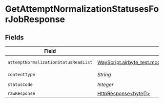 # GetAttemptNormalizationStatusesForJobResponse


## Fields

| Field                                                                                                                                | Type                                                                                                                                 | Required                                                                                                                             | Description                                                                                                                          |
| ------------------------------------------------------------------------------------------------------------------------------------ | ------------------------------------------------------------------------------------------------------------------------------------ | ------------------------------------------------------------------------------------------------------------------------------------ | ------------------------------------------------------------------------------------------------------------------------------------ |
| `attemptNormalizationStatusReadList`                                                                                                 | [WayScript.airbyte_test.models.shared.AttemptNormalizationStatusReadList](../../models/shared/AttemptNormalizationStatusReadList.md) | :heavy_minus_sign:                                                                                                                   | Successful operation                                                                                                                 |
| `contentType`                                                                                                                        | *String*                                                                                                                             | :heavy_check_mark:                                                                                                                   | N/A                                                                                                                                  |
| `statusCode`                                                                                                                         | *Integer*                                                                                                                            | :heavy_check_mark:                                                                                                                   | N/A                                                                                                                                  |
| `rawResponse`                                                                                                                        | [HttpResponse<byte[]>](https://docs.oracle.com/en/java/javase/11/docs/api/java.net.http/java/net/http/HttpResponse.html)             | :heavy_minus_sign:                                                                                                                   | N/A                                                                                                                                  |